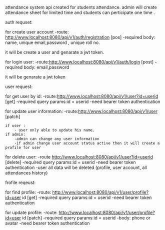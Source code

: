 attendance system api created for students attendance. admin will create attendance sheet for limited time and
students can perticipate one time .

auth requset:

for create user account
    -route: http://www.localhost:8080/api/v1/auth/registration [pos]
    -required body: name, unique email,password , unique roll no.

it will be create a user and genarate a jwt token.

for login user:
    -route:http://www.localhost:8080/api/v1/auth/login [post]
    -required body: email,password

it will be genarate a jwt token

user request:

for get user by id:
    -route:http://www.localhost:8080/api/v1/user?id=userid [get]
    -required query params:id = userid
    -need bearer token authentication

for update user information:
    -route:http://www.localhost:8080/api/v1/user [patch]

    if user :
        - user only able to update his name.
    if admin:
        -admin can change any user information
        -if admin change user account status active then it will create a profile for user

for delete user:
    -route http://www.localhost:8080/api/v1/user?id=userid [delete]
    -required query params:id = userid
    -need bearer token authentication
    -user all data will be deleted (profile, user account, all attendances history)

frofile reqeust:

for find profile:
    -route: http://www.localhost:8080/api/v1/user/profile?id=user id [get]
    -required query params:id = userid
    -need bearer token authentication

for update profile:
    -route: http://www.localhost:8080/api/v1/user/profile?id=user id [patch]
    -required query params:id = userid
    -body: phone or avatar
    -need bearer token authentication




